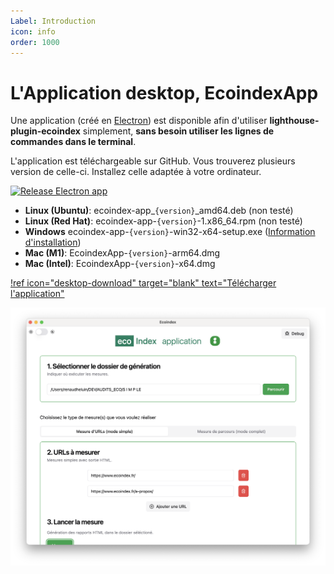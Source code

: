 ```yaml
---
Label: Introduction
icon: info
order: 1000
---
```


# L'Application desktop, EcoindexApp

Une application (créé en [Electron](https://www.electronjs.org/)) est disponible afin d'utiliser **lighthouse-plugin-ecoindex** simplement, **sans besoin utiliser les lignes de commandes dans le terminal**.

L'application est téléchargeable sur GitHub. Vous trouverez plusieurs version de celle-ci. Installez celle adaptée à votre ordinateur.

[![Release Electron app](https://github.com/cnumr/EcoindexApp/actions/workflows/release.yml/badge.svg)](https://github.com/cnumr/EcoindexApp/actions/workflows/release.yml)

- **Linux (Ubuntu)**: ecoindex-app\_`{version}`\_amd64.deb (non testé)
- **Linux (Red Hat)**: ecoindex-app-`{version}`-1.x86_64.rpm (non testé)
- **Windows** ecoindex-app-`{version}`-win32-x64-setup.exe ([Information d'installation](./01-installation.md/#windows))
- **Mac (M1)**: EcoindexApp-`{version}`-arm64.dmg
- **Mac (Intel)**: EcoindexApp-`{version}`-x64.dmg

[!ref icon="desktop-download" target="blank" text="Télécharger l'application"](https://github.com/cnumr/EcoindexApp/releases/latest)

![EcoindexApp](../static/electron-app.png)
